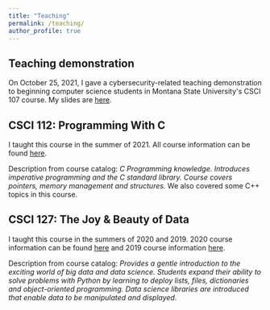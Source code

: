 ```yaml
---
title: "Teaching"
permalink: /teaching/
author_profile: true
---
```


## Teaching demonstration

On October 25, 2021, I gave a cybersecurity-related teaching demonstration to
beginning computer science students in Montana State University's CSCI 107 course.
My slides are [here](http://lgw2.github.io/files/security_teaching_demo.pdf).

## CSCI 112: Programming With C

I taught this course in the summer of 2021. All course information can be found
[here](https://lgw2.github.io/teaching/csci112-summer-2021/syllabus/).

Description from course catalog: *C Programming knowledge. Introduces imperative programming
and the C standard library. Course covers pointers, memory management and
structures.* We also covered some C++ topics in this course.

## CSCI 127: The Joy & Beauty of Data

I taught this course in the summers of 2020 and 2019. 2020 course information can be found
[here](https://lgw2.github.io/teaching/csci127-summer-2020/syllabus/) and 2019
course information [here](https://lgw2.github.io/teaching/csci127-summer-2019/syllabus/).

Description from course catalog: *Provides a gentle introduction to the exciting world of big data and data science. Students expand their ability to solve problems with Python by learning to deploy lists, files, dictionaries and object-oriented programming. Data science libraries are introduced that enable data to be manipulated and displayed.*

